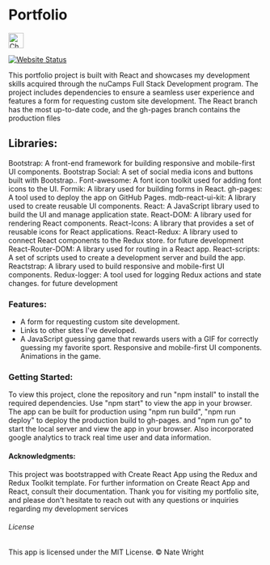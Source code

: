 # Portfolio

<p>
  <img src="../img/gptLogo.png" width="30" height="30" alt="ChatGPT Logo">
</p>

[![Website Status](https://img.shields.io/website-up-down-green-red/http/shields.io.svg)](https://njwright92.github.io/portfolio/)

This portfolio project is built with React and showcases my development skills acquired through the nuCamps Full Stack Development program. The project includes dependencies to ensure a seamless user experience and features a form for requesting custom site development. The React branch has the most up-to-date code, and the gh-pages branch contains the production files


## Libraries:

Bootstrap: A front-end framework for building responsive and mobile-first UI components.
Bootstrap Social: A set of social media icons and buttons built with Bootstrap..
Font-awesome: A font icon toolkit used for adding font icons to the UI.
Formik: A library used for building forms in React.
gh-pages: A tool used to deploy the app on GitHub Pages.
mdb-react-ui-kit: A library used to create reusable UI components.
React: A JavaScript library used to build the UI and manage application state.
React-DOM: A library used for rendering React components.
React-Icons: A library that provides a set of reusable icons for React applications.
React-Redux: A library used to connect React components to the Redux store. for future development
React-Router-DOM: A library used for routing in a React app.
React-scripts: A set of scripts used to create a development server and build the app.
Reactstrap: A library used to build responsive and mobile-first UI components.
Redux-logger: A tool used for logging Redux actions and state changes. for future development


### Features:

- A form for requesting custom site development.
- Links to other sites I've developed. 
- A JavaScript guessing game that rewards users with a GIF for correctly guessing my favorite sport. Responsive and mobile-first UI components.
Animations in the game. 

  
 ### Getting Started:

To view this project, clone the repository and run "npm install" to install the required dependencies. Use "npm start" to view the app in your browser. The app can be built for production using "npm run build", "npm run deploy" to deploy the production build to gh-pages. and "npm run go" to start the local server and view the app in your browser.
Also incorporated google analytics to track real time user and data information.


#### Acknowledgments:

  This project was bootstrapped with Create React App using the Redux and Redux Toolkit template. For further information on Create React App and React, consult their documentation.
  Thank you for visiting my portfolio site, and please don't hesitate to reach out with any questions or inquiries regarding my development services


###### License

This app is licensed under the MIT License.
&copy; Nate Wright


